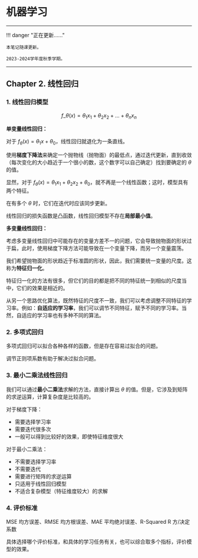# 机器学习

---

!!! danger "正在更新……"

    本笔记随课更新。

    2023-2024学年度秋季学期。

---

## Chapter 2. 线性回归

### 1. 线性回归模型

$$ f\_{\theta}(x)=\theta_1x_1+\theta_2x_2+…+\theta_nx_n$$

**单变量线性回归：**

对于 $f_{\theta}(x)=\theta_1x+\theta_0$，线性回归就退化为一条直线。

使用**梯度下降法**来确定一个抛物线（抛物面）的最低点，通过迭代更新，直到收敛（每次变化的大小趋近于一个很小的数，这个数字可以自己确定）找到要确定的 $\theta$ 的值。

显然，对于 $f_{\theta}(x)=\theta_1x_1+\theta_2x_2+\theta_0$，就不再是一个线性函数；这时，模型具有两个特征。

在有多个 $\theta$ 时，它们在迭代时应该同步更新。

线性回归的损失函数是凸函数，线性回归模型不存在**局部最小值**。

**多变量线性回归：**

考虑多变量线性回归中可能存在的变量方差不一的问题，它会导致抛物面的形状过于扁，此时，使用梯度下降方法可能导致在一个变量下降，而另一个变量震荡。

我们希望抛物面的形状趋近于标准圆的形状，因此，我们需要统一变量的尺度。这称为**特征归一化**。

特征归一化的方法有很多，但它们的目的都是把不同的特征统一到相似的尺度当中，它们的效果是相近的。

从另一个思路优化算法，既然特征的尺度不一致，我们可以考虑调整不同特征的学习率。例如：**自适应的学习率**，我们可以调节不同特征，赋予不同的学习率。当然，自适应的学习率也有多种不同的算法。

### 2. 多项式回归

多项式回归可以拟合各种各样的函数，但是存在容易过拟合的问题。

调节正则项系数有助于解决过拟合问题。

### 3. 最小二乘法线性回归

我们可以通过**最小二乘法**求解的方法，直接计算出 $\theta$ 的值。但是，它涉及到矩阵的求逆运算，计算复杂度是比较高的。

对于梯度下降：

- 需要选择学习率
- 需要迭代很多次
- 一般可以得到比较好的效果，即使特征维度很大

对于最小二乘法：

- 不需要选择学习率
- 不需要迭代
- 需要进行矩阵的求逆运算
- 只适用于线性回归模型
- 不适合复杂模型（特征维度较大）的求解

### 4. 评价标准

MSE 均方误差、RMSE 均方根误差、MAE 平均绝对误差、R-Squared R 方/决定系数

具体选择哪个评价标准，和具体的学习任务有关，也可以综合取多个指标，评价模型的效果。
